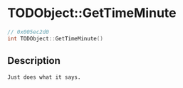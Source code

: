 # TODObject::GetTimeMinute
```c
// 0x005ec2d0
int TODObject::GetTimeMinute()
```
## Description
```
Just does what it says.
```
